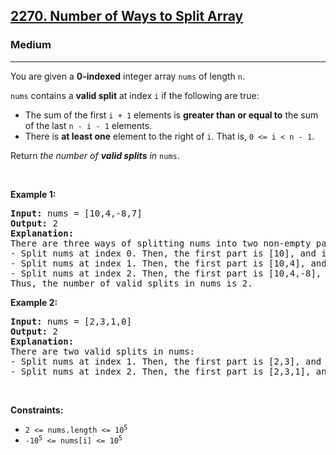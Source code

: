 <h2><a href="https://leetcode.com/problems/number-of-ways-to-split-array/">2270. Number of Ways to Split Array</a></h2><h3>Medium</h3><hr><div style="user-select: auto;"><p style="user-select: auto;">You are given a <strong style="user-select: auto;">0-indexed</strong> integer array <code style="user-select: auto;">nums</code> of length <code style="user-select: auto;">n</code>.</p>

<p style="user-select: auto;"><code style="user-select: auto;">nums</code> contains a <strong style="user-select: auto;">valid split</strong> at index <code style="user-select: auto;">i</code> if the following are true:</p>

<ul style="user-select: auto;">
	<li style="user-select: auto;">The sum of the first <code style="user-select: auto;">i + 1</code> elements is <strong style="user-select: auto;">greater than or equal to</strong> the sum of the last <code style="user-select: auto;">n - i - 1</code> elements.</li>
	<li style="user-select: auto;">There is <strong style="user-select: auto;">at least one</strong> element to the right of <code style="user-select: auto;">i</code>. That is, <code style="user-select: auto;">0 &lt;= i &lt; n - 1</code>.</li>
</ul>

<p style="user-select: auto;">Return <em style="user-select: auto;">the number of <strong style="user-select: auto;">valid splits</strong> in</em> <code style="user-select: auto;">nums</code>.</p>

<p style="user-select: auto;">&nbsp;</p>
<p style="user-select: auto;"><strong style="user-select: auto;">Example 1:</strong></p>

<pre style="user-select: auto;"><strong style="user-select: auto;">Input:</strong> nums = [10,4,-8,7]
<strong style="user-select: auto;">Output:</strong> 2
<strong style="user-select: auto;">Explanation:</strong> 
There are three ways of splitting nums into two non-empty parts:
- Split nums at index 0. Then, the first part is [10], and its sum is 10. The second part is [4,-8,7], and its sum is 3. Since 10 &gt;= 3, i = 0 is a valid split.
- Split nums at index 1. Then, the first part is [10,4], and its sum is 14. The second part is [-8,7], and its sum is -1. Since 14 &gt;= -1, i = 1 is a valid split.
- Split nums at index 2. Then, the first part is [10,4,-8], and its sum is 6. The second part is [7], and its sum is 7. Since 6 &lt; 7, i = 2 is not a valid split.
Thus, the number of valid splits in nums is 2.
</pre>

<p style="user-select: auto;"><strong style="user-select: auto;">Example 2:</strong></p>

<pre style="user-select: auto;"><strong style="user-select: auto;">Input:</strong> nums = [2,3,1,0]
<strong style="user-select: auto;">Output:</strong> 2
<strong style="user-select: auto;">Explanation:</strong> 
There are two valid splits in nums:
- Split nums at index 1. Then, the first part is [2,3], and its sum is 5. The second part is [1,0], and its sum is 1. Since 5 &gt;= 1, i = 1 is a valid split. 
- Split nums at index 2. Then, the first part is [2,3,1], and its sum is 6. The second part is [0], and its sum is 0. Since 6 &gt;= 0, i = 2 is a valid split.
</pre>

<p style="user-select: auto;">&nbsp;</p>
<p style="user-select: auto;"><strong style="user-select: auto;">Constraints:</strong></p>

<ul style="user-select: auto;">
	<li style="user-select: auto;"><code style="user-select: auto;">2 &lt;= nums.length &lt;= 10<sup style="user-select: auto;">5</sup></code></li>
	<li style="user-select: auto;"><code style="user-select: auto;">-10<sup style="user-select: auto;">5</sup> &lt;= nums[i] &lt;= 10<sup style="user-select: auto;">5</sup></code></li>
</ul>
</div>